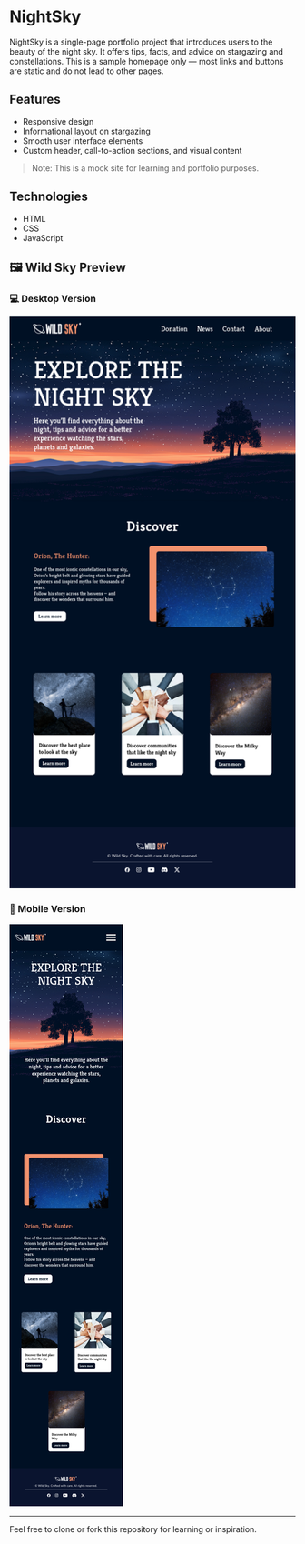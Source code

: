 # NightSky

NightSky is a single-page portfolio project that introduces users to the beauty of the night sky. It offers tips, facts, and advice on stargazing and constellations. This is a sample homepage only — most links and buttons are static and do not lead to other pages.

## Features

- Responsive design
- Informational layout on stargazing
- Smooth user interface elements
- Custom header, call-to-action sections, and visual content

> Note: This is a mock site for learning and portfolio purposes.

## Technologies

- HTML
- CSS
- JavaScript

## 🖼️ Wild Sky Preview

### 💻 Desktop Version
![Desktop Preview](./images/prototype-desktop.png)

### 📱 Mobile Version
![Mobile Preview](./images/prototype-mobile.png)

---

Feel free to clone or fork this repository for learning or inspiration.
